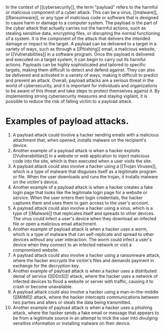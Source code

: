 In the context of [[cybersecurity]], the term "payload" refers to the harmful or malicious component of a cyber attack. This can be a virus, [[malware]], [[Ransomware]], or any type of malicious code or software that is designed to cause harm or damage to a computer system.
The payload is the part of the cyber attack that actually carries out the harmful actions, such as stealing sensitive data, encrypting files, or disrupting the normal functioning of a system.
It is the component of the attack that delivers the intended damage or impact to the target.
A payload can be delivered to a target in a variety of ways, such as through a [[Phishing]] email, a malicious website, or  [[Vulnerabilities]] in a software program. Once the payload is delivered and executed on a target system, it can begin to carry out its harmful actions.
Payloads can be highly sophisticated and tailored to specific targets, making them difficult to detect and defend against. They can also be delivered and activated in a variety of ways, making it difficult to predict and prevent an attack.
Overall, payload attacks are a serious threat in the world of cybersecurity, and it is important for individuals and organizations to be aware of this threat and take steps to protect themselves against it. By implementing strong cybersecurity measures and staying vigilant, it is possible to reduce the risk of falling victim to a payload attack.


# Examples of payload attacks.
1. A payload attack could involve a hacker sending emails with a malicious attachment that, when opened, installs malware on the recipient's device.
2. Another example of a payload attack is when a hacker exploits [[Vulnerabilities]] in a website or web application to inject malicious code into the site, which is then executed when a user visits the site.
3. A payload attack could also involve a hacker using a [[Trojan Viruses]], which is a type of malware that disguises itself as a legitimate program or file. When the user downloads and runs the trojan, it installs malware on the victim's device.
4. Another example of a payload attack is when a hacker creates a fake login page that looks like the legitimate login page for a website or service. When the user enters their login credentials, the hacker captures them and uses them to gain access to the user's account.
5. A payload attack could also involve a hacker using a virus, which is a type of [[Malware]] that replicates itself and spreads to other devices. The virus could infect a user's device when they download an infected file or open a malicious email attachment. 
6. Another example of payload attack is when a hacker uses a worm, which is a type of malware that can self-replicate and spread to other devices without any user interaction. The worm could infect a user's device when they connect to an infected network or visit a compromised website. 
7. A payload attack could also involve a hacker using a ransomware attack, where the hacker encrypts the victim's files and demands payment in exchange for the decryption key.
8. Another example of payload attack is when a hacker uses a distributed denial of service ([[DDoS]]) attack, where the hacker uses a network of infected devices to flood a website or server with traffic, causing it to crash or become unavailable.
9. A payload attack could also involve a hacker using a man-in-the-middle ([[MitM]]) attack, where the hacker intercepts communications between two parties and alters or steals the data being transmitted.
10. Another example of payload attack is when a hacker uses a phishing attack, where the hacker sends a fake email or message that appears to be from a legitimate source in an attempt to trick the user into divulging sensitive information or installing malware on their device. 
